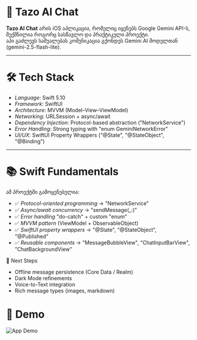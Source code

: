 # 📱 Tazo AI Chat  

**Tazo AI Chat** არის iOS აპლიკაცია, რომელიც იყენებს Google Gemini API-ს, შექმნილია როგორც სასწავლო და პრაქტიკული პროექტი.  
აპი გაძლევს საშუალებას კომუნიკაცია გქონდეს Gemini AI მოდელთან (gemini-2.5-flash-lite).  

---

# 🛠 Tech Stack
- *Language*: Swift 5.10  
- *Framework*: SwiftUI  
- *Architecture*: MVVM (Model–View–ViewModel)  
- *Networking*: URLSession + async/await  
- *Dependency Injection*: Protocol-based abstraction ("NetworkService")  
- *Error Handling*: Strong typing with "enum GeminiNetworkError" 
- *UI/UX*: SwiftUI Property Wrappers ("@State", "@StateObject", "@Binding")  

---

# 📚 Swift Fundamentals
ამ პროექტში გამოყენებულია:  
- ✅ *Protocol-oriented programming* → "NetworkService"  
- ✅ *Async/await concurrency* → "sendMessage(_:)"  
- ✅ *Error handling* "do-catch" + custom "enum" 
- ✅ *MVVM pattern* (ViewModel + ObservableObject)  
- ✅ *SwiftUI property wrappers* → "@State", "@StateObject", "@Published" 
- ✅ *Reusable components* → "MessageBubbleView", "ChatInputBarView", "ChatBackgroundView"

🔮 Next Steps
- Offline message persistence (Core Data / Realm)
- Dark Mode refinements
- Voice-to-Text integration
- Rich message types (images, markdown)  

# 🎥 Demo  
![App Demo](https://media2.giphy.com/media/v1.Y2lkPTc5MGI3NjExd3psMHA5MGxsazNiNWNqbWlibWhyOWRnNWVpemhpOTFkbWZvMzltZCZlcD12MV9pbnRlcm5hbF9naWZfYnlfaWQmY3Q9Zw/HNXX2MHyYSUNJfOUfe/giphy.gif)
